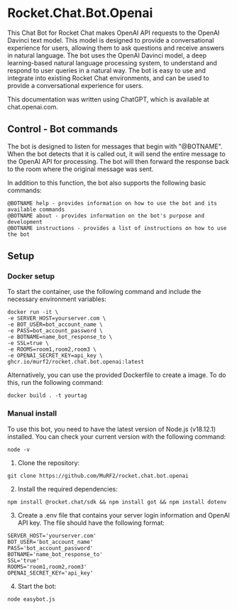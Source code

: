 # Rocket.Chat.Bot.Openai
This Chat Bot for Rocket Chat makes OpenAI API requests to the OpenAI Davinci text model. This model is designed to provide a conversational experience for users, allowing them to ask questions and receive answers in natural language. The bot uses the OpenAI Davinci model, a deep learning-based natural language processing system, to understand and respond to user queries in a natural way. The bot is easy to use and integrate into existing Rocket Chat environments, and can be used to provide a conversational experience for users.

This documentation was written using ChatGPT, which is available at chat.openai.com.

## Control - Bot commands
The bot is designed to listen for messages that begin with "@BOTNAME". When the bot detects that it is called out, it will send the entire message to the OpenAI API for processing. The bot will then forward the response back to the room where the original message was sent.

In addition to this function, the bot also supports the following basic commands:
```
@BOTNAME help - provides information on how to use the bot and its available commands
@BOTNAME about - provides information on the bot's purpose and development
@BOTNAME instructions - provides a list of instructions on how to use the bot
```

## Setup
### Docker setup
To start the container, use the following command and include the necessary environment variables:
```
docker run -it \
-e SERVER_HOST=yourserver.com \
-e BOT_USER=bot_account_name \
-e PASS=bot_account_password \
-e BOTNAME=name_bot_response_to \
-e SSL=true \
-e ROOMS=room1,room2,room3 \
-e OPENAI_SECRET_KEY=api_key \
ghcr.io/murf2/rocket.chat.bot.openai:latest
```
Alternatively, you can use the provided Dockerfile to create a image. To do this, run the following command:
```
docker build . -t yourtag
```

### Manual install
To use this bot, you need to have the latest version of Node.js (v18.12.1) installed. You can check your current version with the following command:
```
node -v
```
1. Clone the repository:
```
git clone https://github.com/MuRF2/rocket.chat.bot.openai
```
2. Install the required dependencies:
```
npm install @rocket.chat/sdk && npm install got && npm install dotenv
```
3. Create a .env file that contains your server login information and OpenAI API key. The file should have the following format:
```
SERVER_HOST='yourserver.com'
BOT_USER='bot_account_name'
PASS='bot_account_password'
BOTNAME='name_bot_response_to'
SSL='true'
ROOMS='room1,room2,room3'
OPENAI_SECRET_KEY='api_key'
```
4. Start the bot:
```
node easybot.js
```